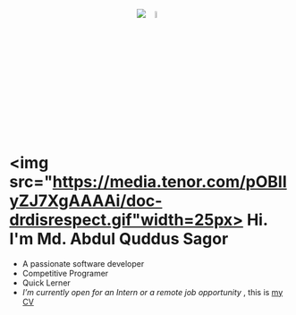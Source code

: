 <p align="center">
  <img src="https://readme-typing-svg.demolab.com/?font=Roboto&duration=5000&color=000000&center=true&vCenter=true&random=false&width=180&lines=Assalamu+Alaikum"/>
  <img src="https://i.ibb.co/6Dz96yx/saluting.webp"width=5.5% height=5.5%/>
</p>

# <picture><img src="https://media.tenor.com/pOBIIyZJ7XgAAAAi/doc-drdisrespect.gif"width=25px></picture> **Hi. I'm Md. Abdul Quddus Sagor**

- A passionate software developer
- Competitive Programer
- Quick Lerner
- _I’m currently open for an Intern or a remote job opportunity_ , this is [my CV](https://www.overleaf.com/read/jfjsjggqjwnf)

<br>
